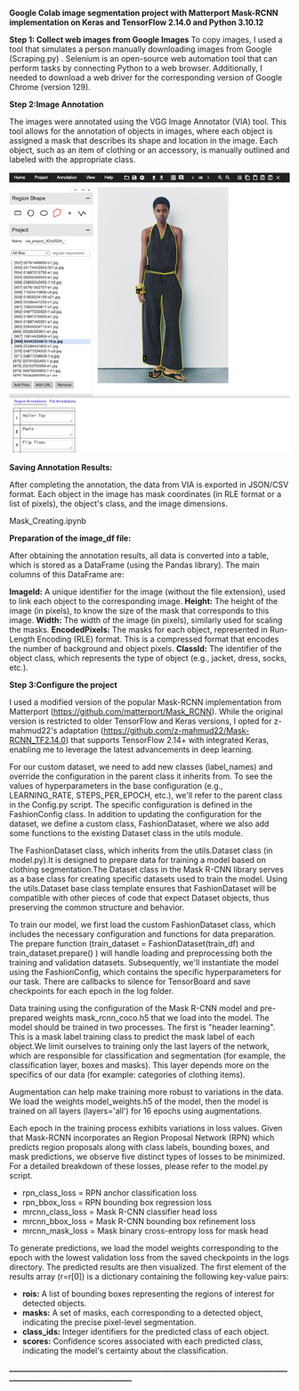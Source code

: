 **Google Colab image segmentation project with Matterport Mask-RCNN implementation  on Keras and TensorFlow 2.14.0 and Python 3.10.12**


**Step 1: Collect web images from Google Images**
To copy images, I used a tool that simulates a person manually downloading images from Google (Scraping.py) . Selenium is an open-source web automation tool that can perform tasks by connecting Python to a web browser. Additionally, I needed to download a web driver for the corresponding version of Google Chrome (version 129).

**Step 2:Image Annotation**

The images were annotated using the VGG Image Annotator (VIA) tool. This tool allows for the annotation of objects in images, where each object is assigned a mask that describes its shape and location in the image. Each object, such as an item of clothing or an accessory, is manually outlined and labeled with the appropriate class.

![Annotation](https://github.com/AnniRanok/Segmentation/blob/main/IMG_6902.jpg)

**Saving Annotation Results:**

After completing the annotation, the data from VIA is exported in JSON/CSV format. Each object in the image has mask coordinates (in RLE format or a list of pixels), the object's class, and the image dimensions.  

Mask_Creating.ipynb

**Preparation of the image_df file:**

After obtaining the annotation results, all data is converted into a table, which is stored as a DataFrame (using the Pandas library). The main columns of this DataFrame are:

**ImageId:** A unique identifier for the image (without the file extension), used to link each object to the corresponding image.
**Height:** The height of the image (in pixels), to know the size of the mask that corresponds to this image.
**Width:** The width of the image (in pixels), similarly used for scaling the masks.
**EncodedPixels:** The masks for each object, represented in Run-Length Encoding (RLE) format. This is a compressed format that encodes the number of background and object pixels.
**ClassId:** The identifier of the object class, which represents the type of object (e.g., jacket, dress, socks, etc.).

**Step 3:Configure the project**

I used a modified version of the popular Mask-RCNN implementation from Matterport (https://github.com/matterport/Mask_RCNN). While the original version is restricted to older TensorFlow and Keras versions, I opted for z-mahmud22's adaptation (https://github.com/z-mahmud22/Mask-RCNN_TF2.14.0) that supports TensorFlow 2.14+ with integrated Keras, enabling me to leverage the latest advancements in deep learning.  

For our custom dataset, we need to add new classes (label_names) and override the configuration in the parent class it inherits from. To see the values of hyperparameters in the base configuration (e.g., LEARNING_RATE, STEPS_PER_EPOCH, etc.), we'll refer to the parent class in the Config.py script. The specific configuration is defined in the FashionConfig class. In addition to updating the configuration for the dataset, we define a custom class, FashionDataset, where we also add some functions to the existing Dataset class in the utils module.  

The FashionDataset class, which inherits from the utils.Dataset class (in model.py).It is designed to prepare data for training a model based on clothing segmentation.The Dataset class in the Mask R-CNN library serves as a base class for creating specific datasets used to train the model.
Using the utils.Dataset base class template ensures that FashionDataset will be compatible with other pieces of code that expect Dataset objects,
thus preserving the common structure and behavior.  

To train our model, we first load the custom FashionDataset class, which includes the necessary configuration and functions for data preparation. The prepare function (train_dataset = FashionDataset(train_df) and train_dataset.prepare() ) will handle loading and preprocessing both the training and validation datasets. Subsequently, we'll instantiate the model using the FashionConfig, which contains the specific hyperparameters for our task.
There are callbacks to silence for TensorBoard and save checkpoints for each epoch in the log folder.  

Data training using the configuration of the Mask R-CNN model and pre-prepared weights mask_rcnn_coco.h5 that we load into the model. The model should be trained in two processes. The first is "header learning". This is a mask label training class to predict the mask label of each object.We limit ourselves to training only the last layers of the network, which are responsible for classification and segmentation (for example, the classification layer, boxes and masks). This layer depends more on the specifics of our data (for example: categories of clothing items).  

Augmentation can help make training more robust to variations in the data. We load the weights model_weights.h5 of the model, then the model is trained on all layers (layers='all') for 16 epochs using augmentations.

Each epoch in the training process exhibits variations in loss values. Given that Mask-RCNN incorporates an Region Proposal Network (RPN) which predicts region proposals along with class labels, bounding boxes, and mask predictions, we observe five distinct types of losses to be minimized. For a detailed breakdown of these losses, please refer to the model.py script.

* rpn_class_loss = RPN anchor classification loss
* rpn_bbox_loss = RPN bounding box regression loss
* mrcnn_class_loss = Mask R-CNN classifier head loss
* mrcnn_bbox_loss = Mask R-CNN bounding box refinement loss
* mrcnn_mask_loss = Mask binary cross-entropy loss for mask head  

To generate predictions, we load the model weights corresponding to the epoch with the lowest validation loss from the saved checkpoints in the logs directory. The predicted results are then visualized. The first element of the results array (r=r[0]) is a dictionary containing the following key-value pairs:  

* **rois:** A list of bounding boxes representing the regions of interest for detected objects.
* **masks:** A set of masks, each corresponding to a detected object, indicating the precise pixel-level segmentation.
* **class_ids:** Integer identifiers for the predicted class of each object.
* **scores:** Confidence scores associated with each predicted class, indicating the model's certainty about the classification.  

****____________________________________________________________________________________________________________****





